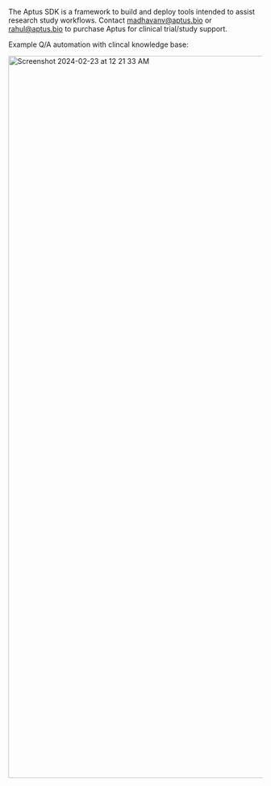 The Aptus SDK is a framework to build and deploy tools intended to assist research study workflows. 
Contact madhavanv@aptus.bio or rahul@aptus.bio to purchase Aptus for clinical trial/study support.

Example Q/A automation with clincal knowledge base:

<img width="1429" alt="Screenshot 2024-02-23 at 12 21 33 AM" src="https://github.com/venkateshms/Aptus/assets/68876092/dada363c-9c6b-4a7f-8aee-b6dadcdeafd6">
